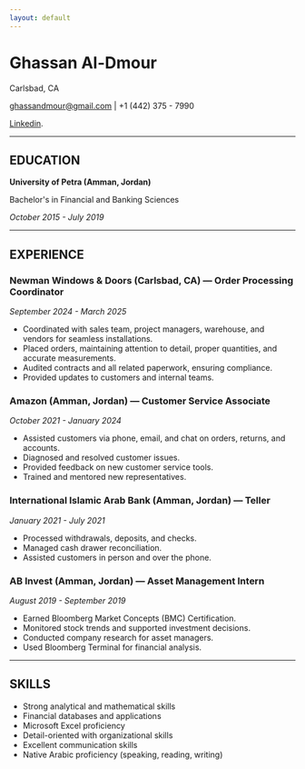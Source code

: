 ```yaml
---
layout: default
---
```






# Ghassan Al-Dmour

Carlsbad, CA

ghassandmour@gmail.com   | +1 (442) 375 - 7990

[Linkedin](https://www.linkedin.com/in/ghassan-al-dmour-97b096315/).

----

## EDUCATION
**University of Petra (Amman, Jordan)**

Bachelor's in Financial and Banking Sciences

*October 2015 - July 2019*

---

## EXPERIENCE


### Newman Windows & Doors (Carlsbad, CA) — Order Processing Coordinator
*September 2024 - March 2025*

- Coordinated with sales team, project managers, warehouse, and vendors for seamless installations.
- Placed orders, maintaining attention to detail, proper quantities, and accurate measurements.
- Audited contracts and all related paperwork, ensuring compliance.
- Provided updates to customers and internal teams.

### Amazon (Amman, Jordan) — Customer Service Associate        
 *October 2021 - January 2024*
 - Assisted customers via phone, email, and chat on orders, returns, and accounts.
- Diagnosed and resolved customer issues.
 - Provided feedback on new customer service tools.
 - Trained and mentored new representatives.

### International Islamic Arab Bank (Amman, Jordan) — Teller  
*January 2021 - July 2021*

- Processed withdrawals, deposits, and checks.
- Managed cash drawer reconciliation.
- Assisted customers in person and over the phone.

### AB Invest (Amman, Jordan) — Asset Management Intern        
*August 2019 - September 2019*

- Earned Bloomberg Market Concepts (BMC) Certification.
- Monitored stock trends and supported investment decisions.
- Conducted company research for asset managers.
- Used Bloomberg Terminal for financial analysis.     

---

## SKILLS

- Strong analytical and mathematical skills
- Financial databases and applications
- Microsoft Excel proficiency
- Detail-oriented with organizational skills
- Excellent communication skills
- Native Arabic proficiency (speaking,
reading, writing)


